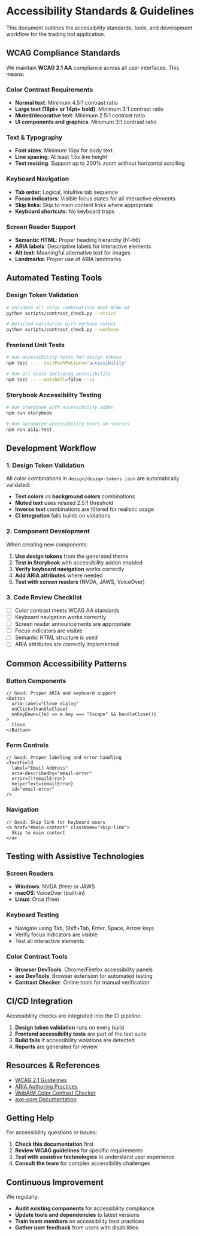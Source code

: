 # Accessibility Standards & Guidelines

This document outlines the accessibility standards, tools, and development workflow for the trading bot application.

## WCAG Compliance Standards

We maintain **WCAG 2.1 AA** compliance across all user interfaces. This means:

### Color Contrast Requirements

- **Normal text**: Minimum 4.5:1 contrast ratio
- **Large text (18pt+ or 14pt+ bold)**: Minimum 3:1 contrast ratio
- **Muted/decorative text**: Minimum 2.5:1 contrast ratio
- **UI components and graphics**: Minimum 3:1 contrast ratio

### Text & Typography

- **Font sizes**: Minimum 16px for body text
- **Line spacing**: At least 1.5x line height
- **Text resizing**: Support up to 200% zoom without horizontal scrolling

### Keyboard Navigation

- **Tab order**: Logical, intuitive tab sequence
- **Focus indicators**: Visible focus states for all interactive elements
- **Skip links**: Skip to main content links where appropriate
- **Keyboard shortcuts**: No keyboard traps

### Screen Reader Support

- **Semantic HTML**: Proper heading hierarchy (h1-h6)
- **ARIA labels**: Descriptive labels for interactive elements
- **Alt text**: Meaningful alternative text for images
- **Landmarks**: Proper use of ARIA landmarks

## Automated Testing Tools

### Design Token Validation

```bash
# Validate all color combinations meet WCAG AA
python scripts/contrast_check.py --strict

# Detailed validation with verbose output
python scripts/contrast_check.py --verbose
```

### Frontend Unit Tests

```bash
# Run accessibility tests for design tokens
npm test -- --testPathPattern="accessibility"

# Run all tests including accessibility
npm test -- --watchAll=false --ci
```

### Storybook Accessibility Testing

```bash
# Run Storybook with accessibility addon
npm run storybook

# Run automated accessibility tests on stories
npm run a11y:test
```

## Development Workflow

### 1. Design Token Validation

All color combinations in `design/design-tokens.json` are automatically validated:

- **Text colors** vs **background colors** combinations
- **Muted text** uses relaxed 2.5:1 threshold
- **Inverse text** combinations are filtered for realistic usage
- **CI integration** fails builds on violations

### 2. Component Development

When creating new components:

1. **Use design tokens** from the generated theme
2. **Test in Storybook** with accessibility addon enabled
3. **Verify keyboard navigation** works correctly
4. **Add ARIA attributes** where needed
5. **Test with screen readers** (NVDA, JAWS, VoiceOver)

### 3. Code Review Checklist

- [ ] Color contrast meets WCAG AA standards
- [ ] Keyboard navigation works correctly
- [ ] Screen reader announcements are appropriate
- [ ] Focus indicators are visible
- [ ] Semantic HTML structure is used
- [ ] ARIA attributes are correctly implemented

## Common Accessibility Patterns

### Button Components

```tsx
// Good: Proper ARIA and keyboard support
<Button
  aria-label="Close dialog"
  onClick={handleClose}
  onKeyDown={(e) => e.key === "Escape" && handleClose()}
>
  Close
</Button>
```

### Form Controls

```tsx
// Good: Proper labeling and error handling
<TextField
  label="Email Address"
  aria-describedby="email-error"
  error={!!emailError}
  helperText={emailError}
  id="email-error"
/>
```

### Navigation

```tsx
// Good: Skip link for keyboard users
<a href="#main-content" className="skip-link">
  Skip to main content
</a>
```

## Testing with Assistive Technologies

### Screen Readers

- **Windows**: NVDA (free) or JAWS
- **macOS**: VoiceOver (built-in)
- **Linux**: Orca (free)

### Keyboard Testing

- Navigate using Tab, Shift+Tab, Enter, Space, Arrow keys
- Verify focus indicators are visible
- Test all interactive elements

### Color Contrast Tools

- **Browser DevTools**: Chrome/Firefox accessibility panels
- **axe DevTools**: Browser extension for automated testing
- **Contrast Checker**: Online tools for manual verification

## CI/CD Integration

Accessibility checks are integrated into the CI pipeline:

1. **Design token validation** runs on every build
2. **Frontend accessibility tests** are part of the test suite
3. **Build fails** if accessibility violations are detected
4. **Reports** are generated for review

## Resources & References

- [WCAG 2.1 Guidelines](https://www.w3.org/WAI/WCAG21/quickref/)
- [ARIA Authoring Practices](https://www.w3.org/WAI/ARIA/apg/)
- [WebAIM Color Contrast Checker](https://webaim.org/resources/contrastchecker/)
- [axe-core Documentation](https://github.com/dequelabs/axe-core)

## Getting Help

For accessibility questions or issues:

1. **Check this documentation** first
2. **Review WCAG guidelines** for specific requirements
3. **Test with assistive technologies** to understand user experience
4. **Consult the team** for complex accessibility challenges

## Continuous Improvement

We regularly:

- **Audit existing components** for accessibility compliance
- **Update tools and dependencies** to latest versions
- **Train team members** on accessibility best practices
- **Gather user feedback** from users with disabilities
